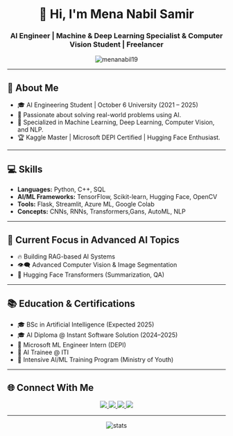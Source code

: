 <h1 align="center">👋 Hi, I'm Mena Nabil Samir</h1>
<h3 align="center">AI Engineer | Machine & Deep  Learning Specialist & Computer Vision Student | Freelancer </h3>

<p align="center">
  <img src="https://komarev.com/ghpvc/?username=menanabil19&label=Profile%20views&color=0e75b6&style=flat" alt="menanabil19" />
</p>

---

## 🧠 About Me
- 🎓 AI Engineering Student | October 6 University (2021 – 2025)
- 🎯 Passionate about solving real-world problems using AI.
- 🤖 Specialized in Machine Learning, Deep Learning, Computer Vision, and NLP.
- 🏆 Kaggle Master | Microsoft DEPI Certified | Hugging Face Enthusiast.

---

## 💻 Skills
- **Languages:** Python, C++, SQL
- **AI/ML Frameworks:** TensorFlow, Scikit-learn, Hugging Face, OpenCV
- **Tools:** Flask, Streamlit, Azure ML, Google Colab
- **Concepts:** CNNs, RNNs, Transformers,Gans, AutoML, NLP

---

## 🚀 Current Focus in Advanced AI Topics
- 🔥 Building RAG-based AI Systems
- 👁️‍🗨️ Advanced Computer Vision & Image Segmentation
- 🤗 Hugging Face Transformers (Summarization, QA)

---

## 📚 Education & Certifications
- 🎓 BSc in Artificial Intelligence (Expected 2025)
- 🎓 AI Diploma @ Instant Software Solution (2024–2025)
- 🤖 Microsoft ML Engineer Intern (DEPI)
- 🧠 AI Trainee @ ITI
- 🚀 Intensive AI/ML Training Program (Ministry of Youth)

---


## 🌐 Connect With Me

<p align="center">
  <a href="mailto:mnabilsamir.dev@gmail.com">
    <img src="https://img.shields.io/badge/Gmail-D14836?style=for-the-badge&logo=gmail&logoColor=white" />
  </a>
  <a href="https://www.linkedin.com/in/mina-nabil-a4b3b3268">
    <img src="https://img.shields.io/badge/LinkedIn-0077B5?style=for-the-badge&logo=linkedin&logoColor=white" />
  </a>
  <a href="https://github.com/the0king0mina">
    <img src="https://img.shields.io/badge/GitHub-181717?style=for-the-badge&logo=github&logoColor=white" />
  </a>
  <a href="https://www.kaggle.com/minanabil11111212">
    <img src="https://img.shields.io/badge/Kaggle-20BEFF?style=for-the-badge&logo=kaggle&logoColor=white" />
  </a>
</p>

---

<p align="center">
  <img src="https://github-readme-stats.vercel.app/api?username=menanabil19&show_icons=true&theme=tokyonight" alt="stats" />
</p>
